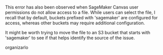 This error has also been observed when SageMaker Canvas user permissions do not allow access to a file. While users can select the file, I recall that by default, buckets prefixed with 'sagemaker' are configured for access, whereas other buckets may require additional configuration.

It might be worth trying to move the file to an S3 bucket that starts with 'sagemaker' to see if that helps identify the source of the issue.



organizarlo
